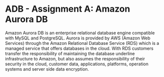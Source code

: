 # ADB - Assignment A: Amazon Aurora DB
Amazon Aurora DB is an enterprise relational database engine compatible with MySQL and PostgreSQL. Aurora is provided by AWS (Amazon Web Services) through the Amazon Relational Database Service (RDS) which is a managed service that offers databases in the cloud. With RDS customers transfer the responsibility of maintaining the database underline infrastructure to Amazon, but also assumes the responsibility of their security in the cloud, customer data, applications, platforms, operation systems and server side data encryption.
